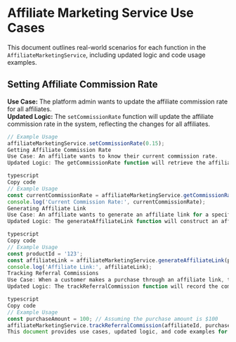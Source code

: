 <!-- affiliate_marketing_service.md -->
# Affiliate Marketing Service Use Cases

This document outlines real-world scenarios for each function in the `AffiliateMarketingService`, including updated logic and code usage examples.

## Setting Affiliate Commission Rate

**Use Case:** The platform admin wants to update the affiliate commission rate for all affiliates.  
**Updated Logic:** The `setCommissionRate` function will update the affiliate commission rate in the system, reflecting the changes for all affiliates.

```typescript
// Example Usage
affiliateMarketingService.setCommissionRate(0.15);
Getting Affiliate Commission Rate
Use Case: An affiliate wants to know their current commission rate.
Updated Logic: The getCommissionRate function will retrieve the affiliate's current commission rate from the system and display it to the affiliate.

typescript
Copy code
// Example Usage
const currentCommissionRate = affiliateMarketingService.getCommissionRate();
console.log('Current Commission Rate:', currentCommissionRate);
Generating Affiliate Link
Use Case: An affiliate wants to generate an affiliate link for a specific product they want to promote.
Updated Logic: The generateAffiliateLink function will construct an affiliate link for the specified product ID, including the affiliate's unique ID, which they can share with potential customers.

typescript
Copy code
// Example Usage
const productId = '123';
const affiliateLink = affiliateMarketingService.generateAffiliateLink(productId);
console.log('Affiliate Link:', affiliateLink);
Tracking Referral Commissions
Use Case: When a customer makes a purchase through an affiliate link, the platform needs to track the referral commission earned by the affiliate.
Updated Logic: The trackReferralCommission function will record the commission amount earned by the affiliate for the referral, updating the system's records accordingly.

typescript
Copy code
// Example Usage
const purchaseAmount = 100; // Assuming the purchase amount is $100
affiliateMarketingService.trackReferralCommission(affiliateId, purchaseAmount);
This document provides use cases, updated logic, and code examples for each function in the AffiliateMarketingService.****